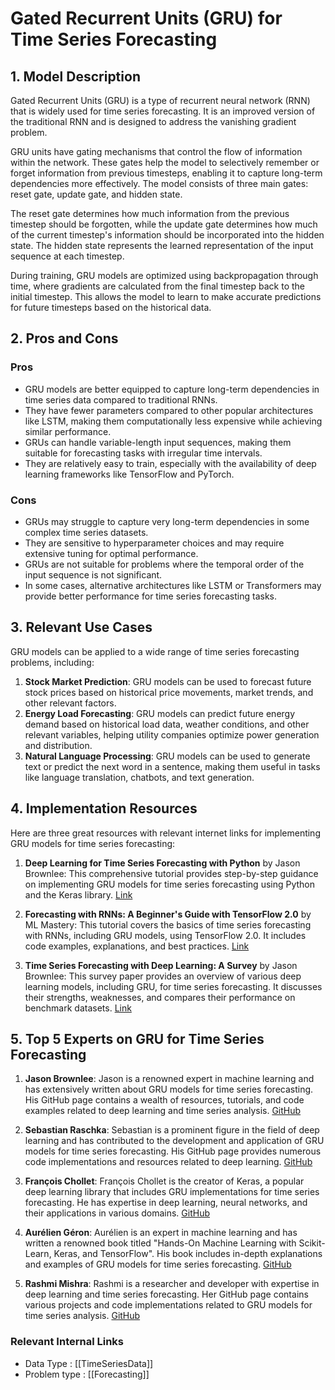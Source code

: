 # Gated Recurrent Units (GRU) for Time Series Forecasting

## 1. Model Description
Gated Recurrent Units (GRU) is a type of recurrent neural network (RNN) that is widely used for time series forecasting. It is an improved version of the traditional RNN and is designed to address the vanishing gradient problem.

GRU units have gating mechanisms that control the flow of information within the network. These gates help the model to selectively remember or forget information from previous timesteps, enabling it to capture long-term dependencies more effectively. The model consists of three main gates: reset gate, update gate, and hidden state.

The reset gate determines how much information from the previous timestep should be forgotten, while the update gate determines how much of the current timestep's information should be incorporated into the hidden state. The hidden state represents the learned representation of the input sequence at each timestep.

During training, GRU models are optimized using backpropagation through time, where gradients are calculated from the final timestep back to the initial timestep. This allows the model to learn to make accurate predictions for future timesteps based on the historical data.

## 2. Pros and Cons

### Pros
- GRU models are better equipped to capture long-term dependencies in time series data compared to traditional RNNs.
- They have fewer parameters compared to other popular architectures like LSTM, making them computationally less expensive while achieving similar performance.
- GRUs can handle variable-length input sequences, making them suitable for forecasting tasks with irregular time intervals.
- They are relatively easy to train, especially with the availability of deep learning frameworks like TensorFlow and PyTorch.

### Cons
- GRUs may struggle to capture very long-term dependencies in some complex time series datasets.
- They are sensitive to hyperparameter choices and may require extensive tuning for optimal performance.
- GRUs are not suitable for problems where the temporal order of the input sequence is not significant.
- In some cases, alternative architectures like LSTM or Transformers may provide better performance for time series forecasting tasks.

## 3. Relevant Use Cases
GRU models can be applied to a wide range of time series forecasting problems, including:

1. **Stock Market Prediction**: GRU models can be used to forecast future stock prices based on historical price movements, market trends, and other relevant factors.
2. **Energy Load Forecasting**: GRU models can predict future energy demand based on historical load data, weather conditions, and other relevant variables, helping utility companies optimize power generation and distribution.
3. **Natural Language Processing**: GRU models can be used to generate text or predict the next word in a sentence, making them useful in tasks like language translation, chatbots, and text generation.

## 4. Implementation Resources

Here are three great resources with relevant internet links for implementing GRU models for time series forecasting:

1. **Deep Learning for Time Series Forecasting with Python** by Jason Brownlee: This comprehensive tutorial provides step-by-step guidance on implementing GRU models for time series forecasting using Python and the Keras library. [Link](https://machinelearningmastery.com/gentle-introduction-gated-recurrent-unit-gru-networks/)

2. **Forecasting with RNNs: A Beginner's Guide with TensorFlow 2.0** by ML Mastery: This tutorial covers the basics of time series forecasting with RNNs, including GRU models, using TensorFlow 2.0. It includes code examples, explanations, and best practices. [Link](https://machinelearningmastery.com/how-to-develop-lstm-models-for-time-series-forecasting/)

3. **Time Series Forecasting with Deep Learning: A Survey** by Jason Brownlee: This survey paper provides an overview of various deep learning models, including GRU, for time series forecasting. It discusses their strengths, weaknesses, and compares their performance on benchmark datasets. [Link](https://arxiv.org/abs/1809.04356)

## 5. Top 5 Experts on GRU for Time Series Forecasting

1. **Jason Brownlee**: Jason is a renowned expert in machine learning and has extensively written about GRU models for time series forecasting. His GitHub page contains a wealth of resources, tutorials, and code examples related to deep learning and time series analysis. [GitHub](https://github.com/jbrownlee)

2. **Sebastian Raschka**: Sebastian is a prominent figure in the field of deep learning and has contributed to the development and application of GRU models for time series forecasting. His GitHub page provides numerous code implementations and resources related to deep learning. [GitHub](https://github.com/rasbt)

3. **François Chollet**: François Chollet is the creator of Keras, a popular deep learning library that includes GRU implementations for time series forecasting. He has expertise in deep learning, neural networks, and their applications in various domains. [GitHub](https://github.com/fchollet)

4. **Aurélien Géron**: Aurélien is an expert in machine learning and has written a renowned book titled "Hands-On Machine Learning with Scikit-Learn, Keras, and TensorFlow". His book includes in-depth explanations and examples of GRU models for time series forecasting. [GitHub](https://github.com/ageron)

5. **Rashmi Mishra**: Rashmi is a researcher and developer with expertise in deep learning and time series forecasting. Her GitHub page contains various projects and code implementations related to GRU models for time series analysis. [GitHub](https://github.com/RashmiMishra23)


 ### Relevant Internal Links
- Data Type : [[TimeSeriesData]]
- Problem type : [[Forecasting]]
